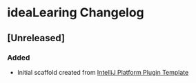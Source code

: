 <!-- Keep a Changelog guide -> https://keepachangelog.com -->

# ideaLearing Changelog

## [Unreleased]
### Added
- Initial scaffold created from [IntelliJ Platform Plugin Template](https://github.com/JetBrains/intellij-platform-plugin-template)
